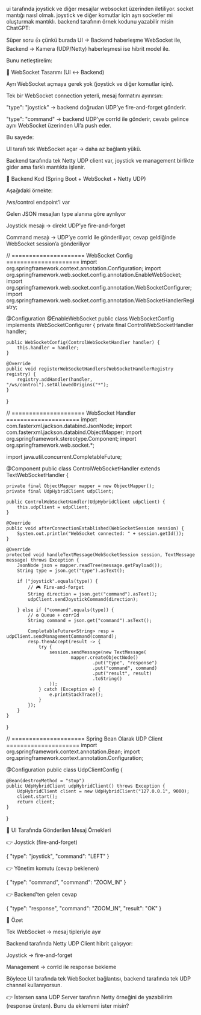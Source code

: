 ui tarafında joystick ve diğer mesajlar websocket üzerinden iletiliyor. socket mantığı naısl olmalı. joystick ve diğer komutlar için ayrı socketler mi oluşturmak mantıklı. backend tarafının örnek kodunu yazabilir misin
ChatGPT:

Süper soru 👍 çünkü burada UI → Backend haberleşme WebSocket ile, Backend → Kamera (UDP/Netty) haberleşmesi ise hibrit model ile.

Bunu netleştirelim:

🔹 WebSocket Tasarımı (UI ↔ Backend)

Ayrı WebSocket açmaya gerek yok (joystick ve diğer komutlar için).

Tek bir WebSocket connection yeterli, mesaj formatını ayırırsın:

"type": "joystick" → backend doğrudan UDP’ye fire-and-forget gönderir.

"type": "command" → backend UDP’ye corrId ile gönderir, cevabı gelince aynı WebSocket üzerinden UI’a push eder.

Bu sayede:

UI tarafı tek WebSocket açar → daha az bağlantı yükü.

Backend tarafında tek Netty UDP client var, joystick ve management birlikte gider ama farklı mantıkta işlenir.

🔹 Backend Kod (Spring Boot + WebSocket + Netty UDP)

Aşağıdaki örnekte:

/ws/control endpoint’i var

Gelen JSON mesajları type alanına göre ayrılıyor

Joystick mesajı → direkt UDP’ye fire-and-forget

Command mesajı → UDP’ye corrId ile gönderiliyor, cevap geldiğinde WebSocket session’a gönderiliyor

// ===================== WebSocket Config =====================
import org.springframework.context.annotation.Configuration;
import org.springframework.web.socket.config.annotation.EnableWebSocket;
import org.springframework.web.socket.config.annotation.WebSocketConfigurer;
import org.springframework.web.socket.config.annotation.WebSocketHandlerRegistry;

@Configuration
@EnableWebSocket
public class WebSocketConfig implements WebSocketConfigurer {
private final ControlWebSocketHandler handler;

    public WebSocketConfig(ControlWebSocketHandler handler) {
        this.handler = handler;
    }

    @Override
    public void registerWebSocketHandlers(WebSocketHandlerRegistry registry) {
        registry.addHandler(handler, "/ws/control").setAllowedOrigins("*");
    }
}

// ===================== WebSocket Handler =====================
import com.fasterxml.jackson.databind.JsonNode;
import com.fasterxml.jackson.databind.ObjectMapper;
import org.springframework.stereotype.Component;
import org.springframework.web.socket.*;

import java.util.concurrent.CompletableFuture;

@Component
public class ControlWebSocketHandler extends TextWebSocketHandler {

    private final ObjectMapper mapper = new ObjectMapper();
    private final UdpHybridClient udpClient;

    public ControlWebSocketHandler(UdpHybridClient udpClient) {
        this.udpClient = udpClient;
    }

    @Override
    public void afterConnectionEstablished(WebSocketSession session) {
        System.out.println("WebSocket connected: " + session.getId());
    }

    @Override
    protected void handleTextMessage(WebSocketSession session, TextMessage message) throws Exception {
        JsonNode json = mapper.readTree(message.getPayload());
        String type = json.get("type").asText();

        if ("joystick".equals(type)) {
            // 🎮 Fire-and-forget
            String direction = json.get("command").asText();
            udpClient.sendJoystickCommand(direction);

        } else if ("command".equals(type)) {
            // ⚙️ Queue + corrId
            String command = json.get("command").asText();

            CompletableFuture<String> resp = udpClient.sendManagementCommand(command);
            resp.thenAccept(result -> {
                try {
                    session.sendMessage(new TextMessage(
                            mapper.createObjectNode()
                                    .put("type", "response")
                                    .put("command", command)
                                    .put("result", result)
                                    .toString()
                    ));
                } catch (Exception e) {
                    e.printStackTrace();
                }
            });
        }
    }
}

// ===================== Spring Bean Olarak UDP Client =====================
import org.springframework.context.annotation.Bean;
import org.springframework.context.annotation.Configuration;

@Configuration
public class UdpClientConfig {

    @Bean(destroyMethod = "stop")
    public UdpHybridClient udpHybridClient() throws Exception {
        UdpHybridClient client = new UdpHybridClient("127.0.0.1", 9000);
        client.start();
        return client;
    }
}

🔹 UI Tarafında Gönderilen Mesaj Örnekleri

👉 Joystick (fire-and-forget)

{
"type": "joystick",
"command": "LEFT"
}


👉 Yönetim komutu (cevap beklenen)

{
"type": "command",
"command": "ZOOM_IN"
}


👉 Backend’ten gelen cevap

{
"type": "response",
"command": "ZOOM_IN",
"result": "OK"
}

🔹 Özet

Tek WebSocket → mesaj tipleriyle ayır

Backend tarafında Netty UDP Client hibrit çalışıyor:

Joystick → fire-and-forget

Management → corrId ile response bekleme

Böylece UI tarafında tek WebSocket bağlantısı, backend tarafında tek UDP channel kullanıyorsun.

👉 İstersen sana UDP Server tarafının Netty örneğini de yazabilirim (response üreten). Bunu da eklememi ister misin?